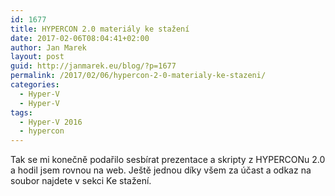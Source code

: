 ```yaml
---
id: 1677
title: HYPERCON 2.0 materiály ke stažení
date: 2017-02-06T08:04:41+02:00
author: Jan Marek
layout: post
guid: http://janmarek.eu/blog/?p=1677
permalink: /2017/02/06/hypercon-2-0-materialy-ke-stazeni/
categories:
  - Hyper-V
  - Hyper-V
tags:
  - Hyper-V 2016
  - hypercon
---
```

Tak se mi konečně podařilo sesbírat prezentace a skripty z HYPERCONu 2.0 a hodil jsem rovnou na web. Ještě jednou díky všem za účast a odkaz na soubor najdete v sekci Ke stažení.

